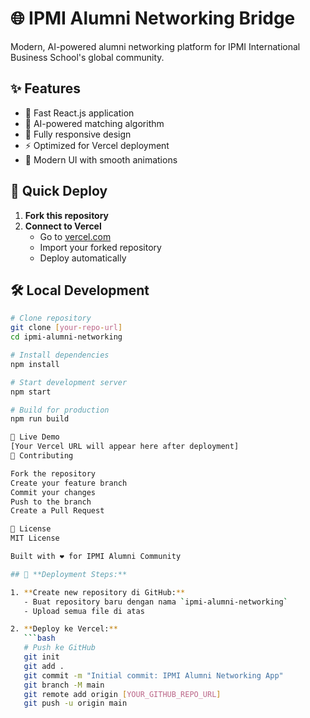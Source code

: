 # 🌐 IPMI Alumni Networking Bridge

Modern, AI-powered alumni networking platform for IPMI International Business School's global community.

## ✨ Features
- 🚀 Fast React.js application
- 🧠 AI-powered matching algorithm
- 📱 Fully responsive design
- ⚡ Optimized for Vercel deployment
- 🎨 Modern UI with smooth animations

## 🚀 Quick Deploy

1. **Fork this repository**
2. **Connect to Vercel**
   - Go to [vercel.com](https://vercel.com)
   - Import your forked repository
   - Deploy automatically

## 🛠️ Local Development

```bash
# Clone repository
git clone [your-repo-url]
cd ipmi-alumni-networking

# Install dependencies
npm install

# Start development server
npm start

# Build for production
npm run build

📱 Live Demo
[Your Vercel URL will appear here after deployment]
🤝 Contributing

Fork the repository
Create your feature branch
Commit your changes
Push to the branch
Create a Pull Request

📄 License
MIT License

Built with ❤️ for IPMI Alumni Community

## 🚀 **Deployment Steps:**

1. **Create new repository di GitHub:**
   - Buat repository baru dengan nama `ipmi-alumni-networking`
   - Upload semua file di atas

2. **Deploy ke Vercel:**
   ```bash
   # Push ke GitHub
   git init
   git add .
   git commit -m "Initial commit: IPMI Alumni Networking App"
   git branch -M main
   git remote add origin [YOUR_GITHUB_REPO_URL]
   git push -u origin main

